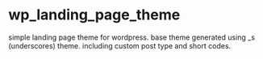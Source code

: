 # wp_landing_page_theme

simple landing page theme for wordpress. base theme generated using _s (underscores) theme. including custom post type and short codes.